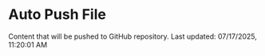 # Auto Push File

Content that will be pushed to GitHub repository.
Last updated: 07/17/2025, 11:20:01 AM